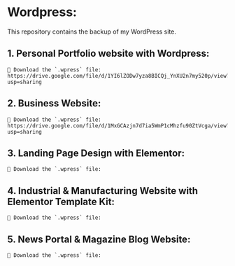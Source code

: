 # Wordpress:
This repository contains the backup of my WordPress site.

## 1. Personal Portfolio website with Wordpress:
   
    🔗 Download the `.wpress` file: https://drive.google.com/file/d/1YI6lZODw7yza8BICQj_YnXU2n7my520p/view?usp=sharing

## 2. Business Website:
 
    🔗 Download the `.wpress` file: https://drive.google.com/file/d/1MxGCAzjn7d7ia5WmP1cMhzfu90ZtVcga/view?usp=sharing

## 3. Landing Page Design with Elementor:

    🔗 Download the `.wpress` file:

## 4. Industrial & Manufacturing Website with Elementor Template Kit:

    🔗 Download the `.wpress` file:

## 5. News Portal & Magazine Blog Website:
   
    🔗 Download the `.wpress` file:




